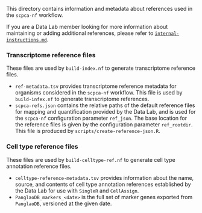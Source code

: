 This directory contains information and metadata about references used in the `scpca-nf` workflow.

If you are a Data Lab member looking for more information about maintaining or adding additional references, please refer to [`internal-instructions.md`](../internal-instructions.md).

### Transcriptome reference files

These files are used by `build-index.nf` to generate transcriptome reference files.

- `ref-metadata.tsv` provides transcriptome reference metadata for organisms considered in the `scpca-nf` workflow.
This file is used by `build-infex.nf` to generate transcriptome references.
- `scpca-refs.json` contains the relative paths of the default reference files for mapping and quantification provided by the Data Lab, and is used for the `scpca-nf` configuration parameter `ref_json`.
  The base location for the reference files is given by the configuration parameter `ref_rootdir`.
  This file is produced by `scripts/create-reference-json.R`.


### Cell type reference files

These files are used by `build-celltype-ref.nf` to generate cell type annotation reference files.

- `celltype-reference-metadata.tsv` provides information about the name, source, and contents of cell type annotation references established by the Data Lab for use with `SingleR` and `CellAssign`.
- `PanglaoDB_markers_<date>` is the full set of marker genes exported from `PanglaoDB`, versioned at the given date.
